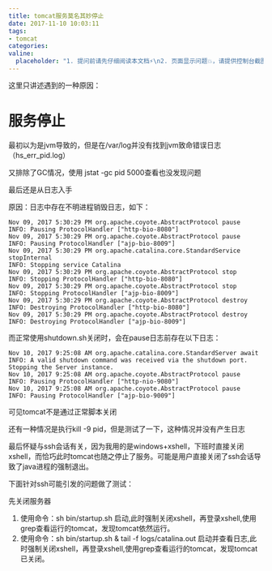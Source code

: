 ```yaml
---
title: tomcat服务莫名其妙停止
date: 2017-11-10 10:03:11
tags:
- tomcat
categories:
valine:
  placeholder: "1. 提问前请先仔细阅读本文档⚡\n2. 页面显示问题💥，请提供控制台截图📸或者您的测试网址\n3. 其他任何报错💣，请提供详细描述和截图📸，祝食用愉快💪"
---
```


这里只讲述遇到的一种原因：

# 服务停止

最初以为是jvm导致的，但是在/var/log并没有找到jvm致命错误日志（hs_err_pid.log）

又排除了GC情况，使用 jstat -gc pid 5000查看也没发现问题

最后还是从日志入手

原因：日志中存在不明进程销毁日志，如下：

```
Nov 09, 2017 5:30:29 PM org.apache.coyote.AbstractProtocol pause
INFO: Pausing ProtocolHandler ["http-bio-8080"]
Nov 09, 2017 5:30:29 PM org.apache.coyote.AbstractProtocol pause
INFO: Pausing ProtocolHandler ["ajp-bio-8009"]
Nov 09, 2017 5:30:29 PM org.apache.catalina.core.StandardService stopInternal
INFO: Stopping service Catalina
Nov 09, 2017 5:30:29 PM org.apache.coyote.AbstractProtocol stop
INFO: Stopping ProtocolHandler ["http-bio-8080"]
Nov 09, 2017 5:30:29 PM org.apache.coyote.AbstractProtocol stop
INFO: Stopping ProtocolHandler ["ajp-bio-8009"]
Nov 09, 2017 5:30:29 PM org.apache.coyote.AbstractProtocol destroy
INFO: Destroying ProtocolHandler ["http-bio-8080"]
Nov 09, 2017 5:30:29 PM org.apache.coyote.AbstractProtocol destroy
INFO: Destroying ProtocolHandler ["ajp-bio-8009"]
```

而正常使用shutdown.sh关闭时，会在pause日志前存在以下日志：

```
Nov 10, 2017 9:25:08 AM org.apache.catalina.core.StandardServer await
INFO: A valid shutdown command was received via the shutdown port. Stopping the Server instance.
Nov 10, 2017 9:25:08 AM org.apache.coyote.AbstractProtocol pause
INFO: Pausing ProtocolHandler ["http-nio-9080"]
Nov 10, 2017 9:25:08 AM org.apache.coyote.AbstractProtocol pause
INFO: Pausing ProtocolHandler ["ajp-bio-9009"]
```

可见tomcat不是通过正常脚本关闭

还有一种情况是执行kill -9 pid，但是测试了一下，这种情况并没有产生日志

最后怀疑与ssh会话有关，因为我用的是windows+xshell，下班时直接关闭xshell，而恰巧此时tomcat也随之停止了服务。可能是用户直接关闭了ssh会话导致了java进程的强制退出。

下面针对ssh可能引发的问题做了测试：

先关闭服务器

1. 使用命令：sh bin/startup.sh 启动,此时强制关闭xshell，再登录xshell,使用grep查看运行的tomcat，发现tomcat依然运行。
2. 使用命令：sh bin/startup.sh & tail -f logs/catalina.out 启动并查看日志,此时强制关闭xshell，再登录xshell,使用grep查看运行的tomcat，发现tomcat已关闭。
